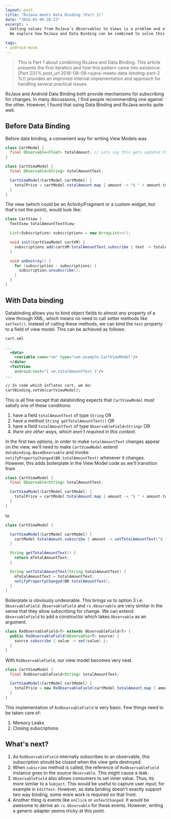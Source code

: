 ```yaml
---
layout: post
title: "RxJava meets Data Binding (Part 1)"
date: "2016-01-09 20:23"
excerpt: >
  Getting values from RxJava's Observables to Views is a problem and often requires boilerplate.
  We explore how RxJava and Data Binding can be combined to solve this problem. A crude implementation of the `RxObservableField` class is presented.

tags:
- android-mvvm
---
```


> This is Part 1 about combining RxJava and Data Binding. This article presents the first iteration and how this pattern came into existence. [Part 2]({% post_url 2016-08-09-rxjava-meets-data-binding-part-2 %}) provides an improved internal implementation and approach for handling several practical issues.

RxJava and Android Data Binding both provide mechanisms for subscribing for changes. In many discussions, I find people recommending one against the other. However, I found that using Data Binding and RxJava works quite well.

## Before Data Binding
Before data binding, a convenient way for writing View Models was

```java
class CartModel {
  final Observable<Float> totalAmount; // Lets say this gets updated through a source that we don't care about
}

class CartViewModel {
  final Observable<String> totalAmountText;

  CartViewModel(CartModel cartModel) {
    totalPrice = cartModel.totalAmount.map { amount -> "$ " + amount.toString() };
  }
}
```

The view (which could be an Activity/Fragment or a custom widget, but that's not the point), would look like:

```java
class CartView {
  TextView totalAmountTextView;

  List<Subscription> subscriptions = new ArrayList<>();

  void init(CartViewModel cartVM) {
    subscriptions.add(cartVM.totalAmountText.subscribe { text -> totalAmountTextView.setText(text) });
  }

  void onDestroy() {
    for (subscription : subscriptions) {
      subscription.unsubscribe();
    }
  }
}
```

## With Data binding
Databinding allows you to bind object fields to almost _any_ property of a view through XML, which means no need to call setter methods like `setText()`. Instead of calling these methods, we can bind the `text` property to a field of view model.
This can be achieved as follows:

```xml
cart.xml

...
  <data>
    <variable name="vm" type="com.example.CartViewModel"/>
  </data>
  <TextView
    android:text="{ vm.totalAmountText }"/>
...

// In code which inflates cart, we do:
cartBinding.setVm(cartViewModel);
```

This is all fine except that databinding expects that `CartViewModel` must satisfy one of these conditions:
1. have a field `totalAmountText` of type `String` OR
2. have a method `String getTotalAmountText()` OR
3. have a field `totalAmountText` of type `ObservableField<String>` OR
4. _there are other ways, which aren't required in this context._

In the first two options, in order to make `totalAmountText` changes appear on the view, we'll need to make `CartViewModel` extend `databinding.BaseObservable` and invoke `notifyPropertyChanged(BR.totalAmountText)` whenever it changes. However, this adds boilerplate in the View Model code as we'll transition from

```java
class CartViewModel {
  final Observable<String> totalAmountText;

  CartViewModel(CartModel cartModel) {
    totalPrice = cartModel.totalAmount.map { amount -> "$ " + amount.toString() };
  }
}
```
to

```java
class CartViewModel {

  CartViewModel(CartModel cartModel) {
    cartModel.totalAmount.subscribe { amount -> setTotalAmountText("$ " + amount) };
  }

  String getTotalAmountText() {
    return mTotalAmountText;
  }

  String setTotalAmountText(String totalAmountText) {
    mTotalAmountText = totalAmountText;
    notifyPropertyChanged(BR.totalAmountText);
  }
}
```

Boilerplate is obviously undesirable. This brings us to option 3 i.e. `ObservableField`. `ObservableField` and `rx.Observable` are very similar in the sense that they allow subscribing for change. We can extend `ObservableField` to add a constructor which takes `Observable` as an argument.

```java
class RxObservableField<T> extends ObservableField<T> {
  public RxObservableField(Observable<T> source) {
    source.subscribe { value -> set(value) };
  }
}
```

With `RxObservableField`, our view model becomes very neat.

```java
class CartViewModel {
  final RxObservableField<String> totalAmountText;

  CartViewModel(CartModel cartModel) {
    totalPrice = new RxObservableField(cartModel.totalAmount.map { amount -> "$ " + amount.toString() });
  }
}
```

This implementation of `RxObservableField` is very basic. Few things need to be taken care of:
1. Memory Leaks
2. Closing subscriptions

## What's next?
1. As `RxObservableField` internally subscribes to an observable, this subscription should be closed when the view gets destroyed.
2. When `subscribe` method is called, the reference of `RxObservableField` instance goes to the source `Observable`. This might cause a leak.
3. `ObservableField` also allows consumers to set inner value. Thus, its more similar to a `Subject`. This would be useful to capture user input, for example in `EditText`. However, as data binding doesn't exactly support two way binding, some more work is required on that front.
4. Another thing is events like `onClick` or `onTextChanged`. It would be awesome to derive an `rx.Observable` for these events. However, writing a generic adapter seems tricky at this point.
